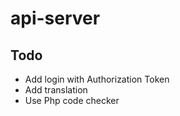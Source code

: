 # api-server


## Todo
- Add login with Authorization Token
- Add translation
- Use Php code checker
